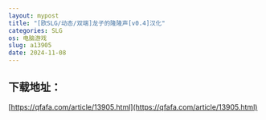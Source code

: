 ```yaml
---
layout: mypost
title: "[欧SLG/动态/双端]龙子的隆隆声[v0.4]汉化"
categories: SLG
os: 电脑游戏
slug: a13905
date: 2024-11-08
---
```


## 下载地址：

[https://qfafa.com/article/13905.html](https://qfafa.com/article/13905.html)

